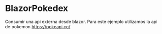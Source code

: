 # BlazorPokedex
Consumir una api externa desde blazor.
Para este ejemplo utilizamos la api de pokemon https://pokeapi.co/
